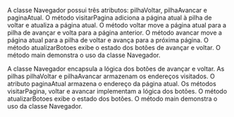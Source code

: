 A classe Navegador possui três atributos: pilhaVoltar, pilhaAvancar e paginaAtual.
O método visitarPagina adiciona a página atual à pilha de voltar e atualiza a página atual.
O método voltar move a página atual para a pilha de avançar e volta para a página anterior.
O método avancar move a página atual para a pilha de voltar e avança para a próxima página.
O método atualizarBotoes exibe o estado dos botões de avançar e voltar.
O método main demonstra o uso da classe Navegador.

A classe Navegador encapsula a lógica dos botões de avançar e voltar.
As pilhas pilhaVoltar e pilhaAvancar armazenam os endereços visitados.
O atributo paginaAtual armazena o endereço da página atual.
Os métodos visitarPagina, voltar e avancar implementam a lógica dos botões.
O método atualizarBotoes exibe o estado dos botões.
O método main demonstra o uso da classe Navegador.
